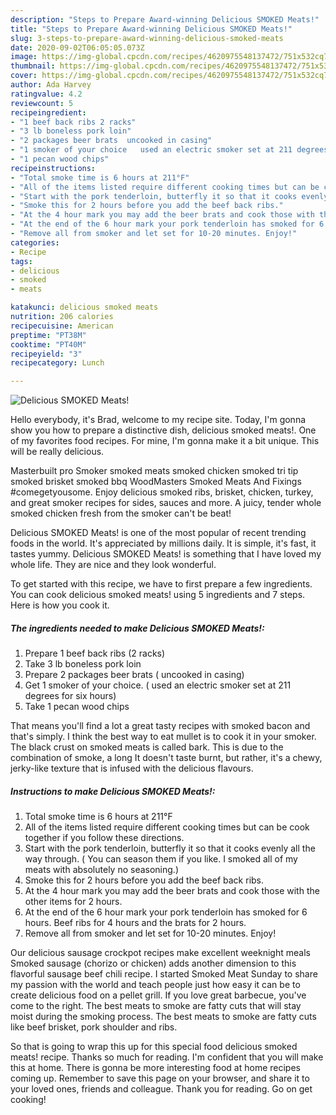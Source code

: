 ```yaml
---
description: "Steps to Prepare Award-winning Delicious SMOKED Meats!"
title: "Steps to Prepare Award-winning Delicious SMOKED Meats!"
slug: 3-steps-to-prepare-award-winning-delicious-smoked-meats
date: 2020-09-02T06:05:05.073Z
image: https://img-global.cpcdn.com/recipes/4620975548137472/751x532cq70/delicious-smoked-meats-recipe-main-photo.jpg
thumbnail: https://img-global.cpcdn.com/recipes/4620975548137472/751x532cq70/delicious-smoked-meats-recipe-main-photo.jpg
cover: https://img-global.cpcdn.com/recipes/4620975548137472/751x532cq70/delicious-smoked-meats-recipe-main-photo.jpg
author: Ada Harvey
ratingvalue: 4.2
reviewcount: 5
recipeingredient:
- "1 beef back ribs 2 racks"
- "3 lb boneless pork loin"
- "2 packages beer brats  uncooked in casing"
- "1 smoker of your choice   used an electric smoker set at 211 degrees for six hours"
- "1 pecan wood chips"
recipeinstructions:
- "Total smoke time is 6 hours at 211°F"
- "All of the items listed require different cooking times but can be cook together if you follow these directions."
- "Start with the pork tenderloin, butterfly it so that it cooks evenly all the way through. ( You can season them if you like. I smoked all of my meats with absolutely no seasoning.)"
- "Smoke this for 2 hours before you add the beef back ribs."
- "At the 4 hour mark you may add the beer brats and cook those with the other items for 2 hours."
- "At the end of the 6 hour mark your pork tenderloin has smoked for 6 hours.  Beef ribs for 4 hours and the brats for 2 hours."
- "Remove all from smoker and let set for 10-20 minutes. Enjoy!"
categories:
- Recipe
tags:
- delicious
- smoked
- meats

katakunci: delicious smoked meats 
nutrition: 206 calories
recipecuisine: American
preptime: "PT38M"
cooktime: "PT40M"
recipeyield: "3"
recipecategory: Lunch

---
```



![Delicious SMOKED Meats!](https://img-global.cpcdn.com/recipes/4620975548137472/751x532cq70/delicious-smoked-meats-recipe-main-photo.jpg)

Hello everybody, it's Brad, welcome to my recipe site. Today, I'm gonna show you how to prepare a distinctive dish, delicious smoked meats!. One of my favorites food recipes. For mine, I'm gonna make it a bit unique. This will be really delicious.

Masterbuilt pro Smoker smoked meats smoked chicken smoked tri tip smoked brisket smoked bbq WoodMasters Smoked Meats And Fixings #comegetyousome. Enjoy delicious smoked ribs, brisket, chicken, turkey, and great smoker recipes for sides, sauces and more. A juicy, tender whole smoked chicken fresh from the smoker can&#39;t be beat!

Delicious SMOKED Meats! is one of the most popular of recent trending foods in the world. It's appreciated by millions daily. It is simple, it's fast, it tastes yummy. Delicious SMOKED Meats! is something that I have loved my whole life. They are nice and they look wonderful.


To get started with this recipe, we have to first prepare a few ingredients. You can cook delicious smoked meats! using 5 ingredients and 7 steps. Here is how you cook it.

##### The ingredients needed to make Delicious SMOKED Meats!:

1. Prepare 1 beef back ribs (2 racks)
1. Take 3 lb boneless pork loin
1. Prepare 2 packages beer brats ( uncooked in casing)
1. Get 1 smoker of your choice.  ( used an electric smoker set at 211 degrees for six hours)
1. Take 1 pecan wood chips


That means you&#39;ll find a lot a great tasty recipes with smoked bacon and that&#39;s simply. I think the best way to eat mullet is to cook it in your smoker. The black crust on smoked meats is called bark. This is due to the combination of smoke, a long It doesn&#39;t taste burnt, but rather, it&#39;s a chewy, jerky-like texture that is infused with the delicious flavours. 

##### Instructions to make Delicious SMOKED Meats!:

1. Total smoke time is 6 hours at 211°F
1. All of the items listed require different cooking times but can be cook together if you follow these directions.
1. Start with the pork tenderloin, butterfly it so that it cooks evenly all the way through. ( You can season them if you like. I smoked all of my meats with absolutely no seasoning.)
1. Smoke this for 2 hours before you add the beef back ribs.
1. At the 4 hour mark you may add the beer brats and cook those with the other items for 2 hours.
1. At the end of the 6 hour mark your pork tenderloin has smoked for 6 hours.  Beef ribs for 4 hours and the brats for 2 hours.
1. Remove all from smoker and let set for 10-20 minutes. Enjoy!


Our delicious sausage crockpot recipes make excellent weeknight meals Smoked sausage (chorizo or chicken) adds another dimension to this flavorful sausage beef chili recipe. I started Smoked Meat Sunday to share my passion with the world and teach people just how easy it can be to create delicious food on a pellet grill. If you love great barbecue, you&#39;ve come to the right. The best meats to smoke are fatty cuts that will stay moist during the smoking process. The best meats to smoke are fatty cuts like beef brisket, pork shoulder and ribs. 

So that is going to wrap this up for this special food delicious smoked meats! recipe. Thanks so much for reading. I'm confident that you will make this at home. There is gonna be more interesting food at home recipes coming up. Remember to save this page on your browser, and share it to your loved ones, friends and colleague. Thank you for reading. Go on get cooking!
